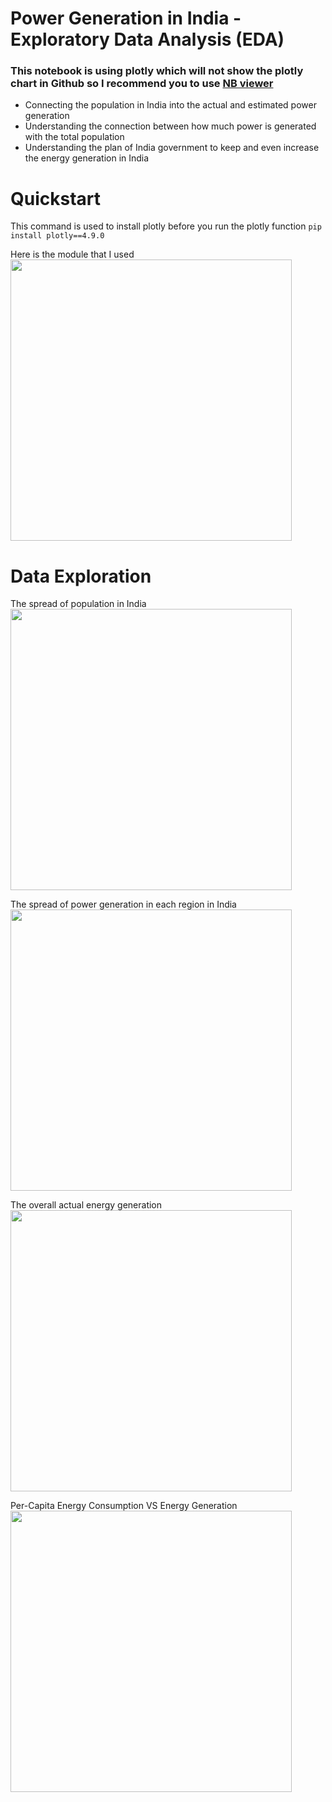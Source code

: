 # Power Generation in India - Exploratory Data Analysis (EDA)
### This notebook is using plotly which will not show the plotly chart in Github so I recommend you to use [NB viewer](http://nbviewer.jupyter.org/)
- Connecting the population in India into the actual and estimated power generation
- Understanding the connection between how much power is generated with the total population
- Understanding the plan of India government to keep and even increase the energy generation in India

# Quickstart
This command is used to install plotly before you run the plotly function
`pip install plotly==4.9.0`

Here is the module that I used
<img src="images/module.png" width="450" >

# Data Exploration
The spread of population in India
<img src="images/module.png" width="450" >

The spread of power generation in each region in India
<img src="images/module.png" width="450" >

The overall actual energy generation
<img src="images/module.png" width="450" >

Per-Capita Energy Consumption VS Energy Generation
<img src="images/module.png" width="450" >


